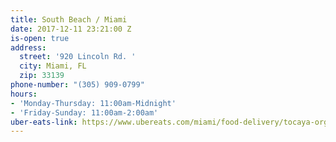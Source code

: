 ```yaml
---
title: South Beach / Miami
date: 2017-12-11 23:21:00 Z
is-open: true
address:
  street: '920 Lincoln Rd. '
  city: Miami, FL
  zip: 33139
phone-number: "(305) 909-0799"
hours:
- 'Monday-Thursday: 11:00am-Midnight'
- 'Friday-Sunday: 11:00am-2:00am'
uber-eats-link: https://www.ubereats.com/miami/food-delivery/tocaya-organica-miami-beach/ERDQab4hREaOgD7R2BMU4A/
---
```


